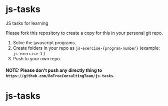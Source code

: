 # js-tasks
JS tasks for learning

Please fork this repository to create a copy for this in your personal git repo. 

1. Solve the javascript programs.
2. Create folders in your repo as `js-exercise-{program-number}` (example: `js-exercise-1` )
3. Push to your own repo.

#### NOTE: Please don't push any directly thing to `https://github.com/BoTreeConsultingTeam/js-tasks`.
# js-tasks
